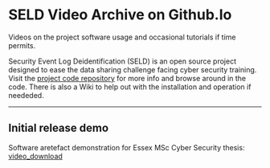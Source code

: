 # SELD Video Archive on Github.Io
 
Videos on the project software usage and occasional tutorials if time permits.

Security Event Log Deidentification (SELD) is an open source project designed to ease the data sharing challenge facing cyber security training. Visit the [project code repository](https://github.com/dleeceseld/seld#readme) for more info and browse around in the code. There is also a Wiki to help out with the installation and operation if neededed.
 
 --------------------------------------------------------------- 
   
## Initial release demo
Software aretefact demonstration for Essex MSc Cyber Security thesis:  [video_download](https://dleeceseld.github.io/seld_videos/videos/seld-demo.mp4)


